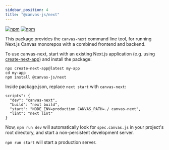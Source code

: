 ```yaml
---
sidebar_position: 4
title: "@canvas-js/next"
---
```


[![npm](https://img.shields.io/npm/v/@canvas-js/next?color=33cd56&logo=npm)](https://www.npmjs.com/package/@canvas-js/next) [![npm](https://img.shields.io/github/last-commit/canvasxyz/canvas?color=33cd56&logo=github)](https://github.com/canvasxyz/canvas/tree/main/packages/next)

This package provides the `canvas-next` command line tool, for
running Next.js Canvas monorepos with a combined frontend and backend.

To use canvas-next, start with an existing Next.js application
(e.g. using [create-next-app](https://nextjs.org/docs/api-reference/create-next-app))
and install the package:

```
npx create-next-app@latest my-app
cd my-app
npm install @canvas-js/next
```

Inside package.json, replace `next start` with `canvas-next`:

```
scripts": {
  "dev": "canvas-next",
  "build": "next build",
  "start": "NODE_ENV=production CANVAS_PATH=./ canvas-next",
  "lint": "next lint"
}
```

Now, `npm run dev` will automatically look for `spec.canvas.js` in your
project's root directory, and start a non-persistent development server.

`npm run start` will start a production server.
